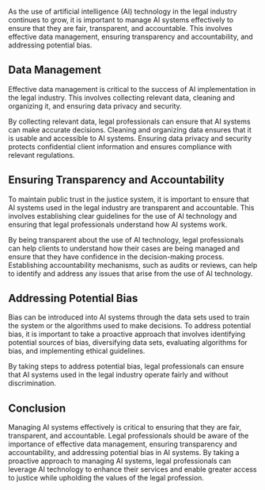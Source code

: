 
As the use of artificial intelligence (AI) technology in the legal industry continues to grow, it is important to manage AI systems effectively to ensure that they are fair, transparent, and accountable. This involves effective data management, ensuring transparency and accountability, and addressing potential bias.

Data Management
---------------

Effective data management is critical to the success of AI implementation in the legal industry. This involves collecting relevant data, cleaning and organizing it, and ensuring data privacy and security.

By collecting relevant data, legal professionals can ensure that AI systems can make accurate decisions. Cleaning and organizing data ensures that it is usable and accessible to AI systems. Ensuring data privacy and security protects confidential client information and ensures compliance with relevant regulations.

Ensuring Transparency and Accountability
----------------------------------------

To maintain public trust in the justice system, it is important to ensure that AI systems used in the legal industry are transparent and accountable. This involves establishing clear guidelines for the use of AI technology and ensuring that legal professionals understand how AI systems work.

By being transparent about the use of AI technology, legal professionals can help clients to understand how their cases are being managed and ensure that they have confidence in the decision-making process. Establishing accountability mechanisms, such as audits or reviews, can help to identify and address any issues that arise from the use of AI technology.

Addressing Potential Bias
-------------------------

Bias can be introduced into AI systems through the data sets used to train the system or the algorithms used to make decisions. To address potential bias, it is important to take a proactive approach that involves identifying potential sources of bias, diversifying data sets, evaluating algorithms for bias, and implementing ethical guidelines.

By taking steps to address potential bias, legal professionals can ensure that AI systems used in the legal industry operate fairly and without discrimination.

Conclusion
----------

Managing AI systems effectively is critical to ensuring that they are fair, transparent, and accountable. Legal professionals should be aware of the importance of effective data management, ensuring transparency and accountability, and addressing potential bias in AI systems. By taking a proactive approach to managing AI systems, legal professionals can leverage AI technology to enhance their services and enable greater access to justice while upholding the values of the legal profession.
